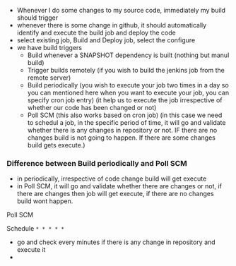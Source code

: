 
- Whenever I do some changes to my source code, immediately my build should trigger
- whenever there is some change in github, it should automatically identify and execute the build job and deploy the code
- select existing job, Build and Deploy job, select the configure
- we have build triggers
   - Build whenever a SNAPSHOT dependency is built (nothing but manul build)
   - Trigger builds remotely (if you wish to build the jenkins job from the remote server)
   - Build periodically (you wish to execute your job two times in a day so you can mentioned here when you want to execute your job, you can specify cron job entry)
     (it help us to execute the job irrespective of whether our code has been changed or not)
   - Poll SCM
     (this also works based on cron job)
     (in this case we need to schedul a job, in the specific period of time, it will go and validate whether there is any changes in repository or not. IF there are no changes build is not going to happen. If there are some changes build gets execute.)

### Difference between Build periodically and Poll SCM
- in periodically, irrespective of code change build will get execute
- in Poll SCM, it will go and validate whether there are changes or not, if there are changes then job will get execute, if there are no changes build wont happen.

Poll SCM

Schedule
```* * * * *```
- go and check every minutes if there is any change in repository and execute it
- 

